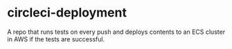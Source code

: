 # circleci-deployment

A repo that runs tests on every push and deploys contents to an ECS cluster in AWS if the tests are successful.
